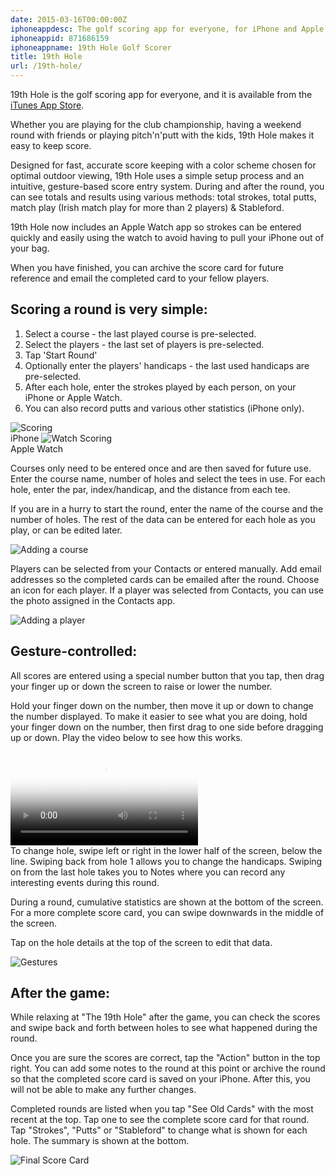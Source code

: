 ```yaml
---
date: 2015-03-16T00:00:00Z
iphoneappdesc: The golf scoring app for everyone, for iPhone and Apple Watch.
iphoneappid: 871686159
iphoneappname: 19th Hole Golf Scorer
title: 19th Hole
url: /19th-hole/
---
```


19th Hole is the golf scoring app for everyone, and it is available from the
<a href="https://itunes.apple.com/us/app/the-19th-hole/id871686159?mt=8&uo=4" target="_blank">iTunes
App Store</a>.

Whether you are playing for the club championship, having a weekend round with
friends or playing pitch'n'putt with the kids, 19th Hole makes it easy to keep
score.

Designed for fast, accurate score keeping with a color scheme chosen for optimal
outdoor viewing, 19th Hole uses a simple setup process and an intuitive,
gesture-based score entry system. During and after the round, you can see totals
and results using various methods: total strokes, total putts, match play (Irish
match play for more than 2 players) & Stableford.

19th Hole now includes an Apple Watch app so strokes can be entered quickly and
easily using the watch to avoid having to pull your iPhone out of your bag.

When you have finished, you can archive the score card for future reference and
email the completed card to your fellow players.

## Scoring a round is very simple:

1. Select a course - the last played course is pre-selected.
2. Select the players - the last set of players is pre-selected.
3. Tap 'Start Round'
4. Optionally enter the players' handicaps - the last used handicaps are
   pre-selected.
5. After each hole, enter the strokes played by each person, on your iPhone or
   Apple Watch.
6. You can also record putts and various other statistics (iPhone only).

<img src="/images/19-1_4-500.png" alt="Scoring" />
<br>iPhone

<img title="Watch Scoring" alt="Watch Scoring" src="/images/19thHole-Watch-v3.jpg" />
<br>Apple Watch

Courses only need to be entered once and are then saved for future use.\
Enter the course name, number of holes and select the tees in use. For each hole,
enter the par, index/handicap, and the distance from each tee.

If you are in a hurry to start the round, enter the name of the course and the
number of holes. The rest of the data can be entered for each hole as you play,
or can be edited later.

<img src="/images/19-3_4-500.png" alt="Adding a course" />

Players can be selected from your Contacts or entered manually. Add email
addresses so the completed cards can be emailed after the round. Choose an icon
for each player. If a player was selected from Contacts, you can use the photo
assigned in the Contacts app.

<img src="/images/19-4_4-500.png" alt="Adding a player" />

## Gesture-controlled:

All scores are entered using a special number button that you tap, then drag
your finger up or down the screen to raise or lower the number.

Hold your finger down on the number, then move it up or down to change the
number displayed. To make it easier to see what you are doing, hold your finger
down on the number, then first drag to one side before dragging up or down. Play
the video below to see how this works.

<video controls poster="/images/19thHole-scoring-web.png">
  <source src="/images/19thHole-scoring-web.mp4" type="video/mp4">
</video>

<br>
To change hole, swipe left or right in the lower half of the screen, below the line. Swiping back from hole 1 allows you to change the handicaps. Swiping on from the last hole takes you to Notes where you can record any interesting events during this round.

During a round, cumulative statistics are shown at the bottom of the screen.\
For a more complete score card, you can swipe downwards in the middle of the screen.

Tap on the hole details at the top of the screen to edit that data.

<img src="/images/19-5_4-500.png" alt="Gestures" />

## After the game:

While relaxing at "The 19th Hole" after the game, you can check the scores and
swipe back and forth between holes to see what happened during the round.

Once you are sure the scores are correct, tap the "Action" button in the top
right. You can add some notes to the round at this point or archive the round so
that the completed score card is saved on your iPhone. After this, you will not
be able to make any further changes.

Completed rounds are listed when you tap "See Old Cards" with the most recent at
the top. Tap one to see the complete score card for that round. Tap "Strokes",
"Putts" or "Stableford" to change what is shown for each hole. The summary is
shown at the bottom.

<img src="/images/19-2_4-500.png" alt="Final Score Card" />
